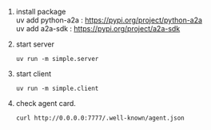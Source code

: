 
1. install package  
    uv add python-a2a : https://pypi.org/project/python-a2a  
    uv add a2a-sdk : https://pypi.org/project/a2a-sdk  

2. start server  
    ```
    uv run -m simple.server 
    ```
3. start client  
    ```
    uv run -m simple.client
    ```
4. check agent card.  

    ```
    curl http://0.0.0.0:7777/.well-known/agent.json
    ```
